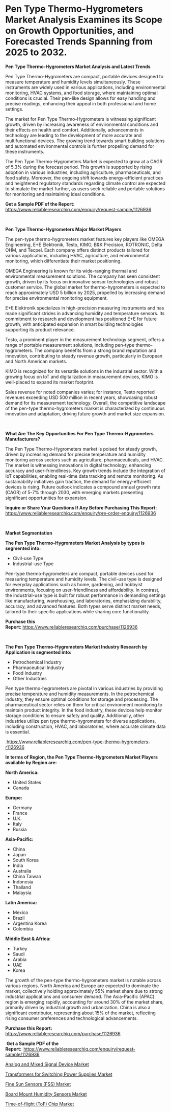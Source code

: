 <p><h1>Pen Type Thermo-Hygrometers Market Analysis Examines its Scope on Growth Opportunities, and Forecasted Trends Spanning from 2025 to 2032.</h1></p><p><strong>Pen Type Thermo-Hygrometers Market Analysis and Latest Trends</strong></p>
<p><p>Pen Type Thermo-Hygrometers are compact, portable devices designed to measure temperature and humidity levels simultaneously. These instruments are widely used in various applications, including environmental monitoring, HVAC systems, and food storage, where maintaining optimal conditions is crucial. Their pen-like design allows for easy handling and precise readings, enhancing their appeal in both professional and home settings.</p><p>The market for Pen Type Thermo-Hygrometers is witnessing significant growth, driven by increasing awareness of environmental conditions and their effects on health and comfort. Additionally, advancements in technology are leading to the development of more accurate and multifunctional devices. The growing trend towards smart building solutions and automated environmental controls is further propelling demand for these instruments.</p><p>The Pen Type Thermo-Hygrometers Market is expected to grow at a CAGR of 5.3% during the forecast period. This growth is supported by rising adoption in various industries, including agriculture, pharmaceuticals, and food safety. Moreover, the ongoing shift towards energy-efficient practices and heightened regulatory standards regarding climate control are expected to stimulate the market further, as users seek reliable and portable solutions for monitoring and maintaining ideal conditions.</p></p>
<p><strong>Get a Sample PDF of the Report:&nbsp;</strong> <a href="https://www.reliableresearchiq.com/enquiry/request-sample/1126936?utm_campaign=1129&utm_medium=2&utm_source=Github&utm_content=ia&utm_term=07042025&utm_id=pen-type-thermo-hygrometers">https://www.reliableresearchiq.com/enquiry/request-sample/1126936</a></p>
<p>&nbsp;</p>
<p><strong>Pen Type Thermo-Hygrometers Major Market Players</strong></p>
<p><p>The pen-type thermo-hygrometers market features key players like OMEGA Engineering, E+E Elektronik, Testo, KIMO, B&K Precision, ROTRONIC, Delta OHM, and Tecpel. Each company offers distinct products tailored for various applications, including HVAC, agriculture, and environmental monitoring, which differentiate their market positioning.</p><p>OMEGA Engineering is known for its wide-ranging thermal and environmental measurement solutions. The company has seen consistent growth, driven by its focus on innovative sensor technologies and robust customer service. The global market for thermo-hygrometers is expected to reach approximately USD 5 billion by 2025, propelled by increasing demand for precise environmental monitoring equipment.</p><p>E+E Elektronik specializes in high-precision measuring instruments and has made significant strides in advancing humidity and temperature sensors. Its commitment to research and development has positioned E+E for future growth, with anticipated expansion in smart building technologies supporting its product relevance.</p><p>Testo, a prominent player in the measurement technology segment, offers a range of portable measurement solutions, including pen-type thermo-hygrometers. The company benefits from a strong brand reputation and innovation, contributing to steady revenue growth, particularly in European and North American markets.</p><p>KIMO is recognized for its versatile solutions in the industrial sector. With a growing focus on IoT and digitalization in measurement devices, KIMO is well-placed to expand its market footprint.</p><p>Sales revenue for noted companies varies; for instance, Testo reported revenues exceeding USD 500 million in recent years, showcasing robust demand for its measurement technology. Overall, the competitive landscape of the pen-type thermo-hygrometers market is characterized by continuous innovation and adaptation, driving future growth and market size expansion.</p></p>
<p>&nbsp;</p>
<p><strong>What Are The Key Opportunities For Pen Type Thermo-Hygrometers Manufacturers?</strong></p>
<p><p>The Pen Type Thermo-Hygrometers market is poised for steady growth, driven by increasing demand for precise temperature and humidity monitoring across sectors such as agriculture, pharmaceuticals, and HVAC. The market is witnessing innovations in digital technology, enhancing accuracy and user-friendliness. Key growth trends include the integration of IoT capabilities, enabling real-time data tracking and remote monitoring. As sustainability initiatives gain traction, the demand for energy-efficient devices is rising. Future outlook indicates a compound annual growth rate (CAGR) of 5-7% through 2030, with emerging markets presenting significant opportunities for expansion.</p></p>
<p><strong>Inquire or Share Your Questions If Any Before Purchasing This Report:</strong> <a href="https://www.reliableresearchiq.com/enquiry/pre-order-enquiry/1126936?utm_campaign=1129&utm_medium=2&utm_source=Github&utm_content=ia&utm_term=07042025&utm_id=pen-type-thermo-hygrometers">https://www.reliableresearchiq.com/enquiry/pre-order-enquiry/1126936</a></p>
<p>&nbsp;</p>
<p><strong>Market Segmentation</strong></p>
<p><strong>The Pen Type Thermo-Hygrometers Market Analysis by types is segmented into:</strong></p>
<p><ul><li>Civil-use Type</li><li>Industrial-use Type</li></ul></p>
<p><p>Pen-type thermo-hygrometers are compact, portable devices used for measuring temperature and humidity levels. The civil-use type is designed for everyday applications such as home, gardening, and hobbyist environments, focusing on user-friendliness and affordability. In contrast, the industrial-use type is built for robust performance in demanding settings like manufacturing, warehousing, and laboratories, emphasizing durability, accuracy, and advanced features. Both types serve distinct market needs, tailored to their specific applications while sharing core functionality.</p></p>
<p><strong>Purchase this Report:&nbsp;</strong><a href="https://www.reliableresearchiq.com/purchase/1126936?utm_campaign=1129&utm_medium=2&utm_source=Github&utm_content=ia&utm_term=07042025&utm_id=pen-type-thermo-hygrometers">https://www.reliableresearchiq.com/purchase/1126936</a></p>
<p>&nbsp;</p>
<p><strong>The Pen Type Thermo-Hygrometers Market Industry Research by Application is segmented into:</strong></p>
<p><ul><li>Petrochemical Industry</li><li>Pharmaceutical Industry</li><li>Food Industry</li><li>Other Industries</li></ul></p>
<p><p>Pen type thermo-hygrometers are pivotal in various industries by providing precise temperature and humidity measurements. In the petrochemical industry, they ensure optimal conditions for storage and processing. The pharmaceutical sector relies on them for critical environment monitoring to maintain product integrity. In the food industry, these devices help monitor storage conditions to ensure safety and quality. Additionally, other industries utilize pen type thermo-hygrometers for diverse applications, including construction, HVAC, and laboratories, where accurate climate data is essential.</p></p>
<p><a href="https://www.reliableresearchiq.com/pen-type-thermo-hygrometers-r1126936?utm_campaign=1129&utm_medium=2&utm_source=Github&utm_content=ia&utm_term=07042025&utm_id=pen-type-thermo-hygrometers">&nbsp;https://www.reliableresearchiq.com/pen-type-thermo-hygrometers-r1126936</a></p>
<p><strong>In terms of Region, the Pen Type Thermo-Hygrometers Market Players available by Region are:</strong></p>
<p>
    <p> <strong> North America: </strong>
        <ul>
            <li>United States</li>
            <li>Canada</li>
        </ul>
        </p> 
    <p> <strong> Europe: </strong>
        <ul>
            <li>Germany</li>
            <li>France</li>
            <li>U.K.</li>
            <li>Italy</li>
            <li>Russia</li>
        </ul>
        </p> 
    <p> <strong> Asia-Pacific: </strong>
        <ul>
            <li>China</li>
            <li>Japan</li>
            <li>South Korea</li>
            <li>India</li>
            <li>Australia</li>
            <li>China Taiwan</li>
            <li>Indonesia</li>
            <li>Thailand</li>
            <li>Malaysia</li>
        </ul>
        </p> 
    <p> <strong> Latin America: </strong>
        <ul>
            <li>Mexico</li>
            <li>Brazil</li>
            <li>Argentina Korea</li>
            <li>Colombia</li>
        </ul>
        </p> 
    <p> <strong> Middle East & Africa: </strong>
        <ul>
            <li>Turkey</li>
            <li>Saudi</li>
            <li>Arabia</li>
            <li>UAE</li>
            <li>Korea</li>
        </ul>
    </p>
    </p>
<p><p>The growth of the pen-type thermo-hygrometers market is notable across various regions. North America and Europe are expected to dominate the market, collectively holding approximately 55% market share due to strong industrial applications and consumer demand. The Asia-Pacific (APAC) region is emerging rapidly, accounting for around 30% of the market share, primarily driven by industrial growth and urbanization. China is also a significant contributor, representing about 15% of the market, reflecting rising consumer preferences and technological advancements.</p></p>
<p><strong>Purchase this Report: </strong><a href="https://www.reliableresearchiq.com/purchase/1126936?utm_campaign=1129&utm_medium=2&utm_source=Github&utm_content=ia&utm_term=07042025&utm_id=pen-type-thermo-hygrometers">https://www.reliableresearchiq.com/purchase/1126936</a></p>
<p>&nbsp;<strong>Get a Sample PDF of the Report:&nbsp;&nbsp;</strong><a href="https://www.reliableresearchiq.com/enquiry/request-sample/1126936?utm_campaign=1129&utm_medium=2&utm_source=Github&utm_content=ia&utm_term=07042025&utm_id=pen-type-thermo-hygrometers">https://www.reliableresearchiq.com/enquiry/request-sample/1126936</a></p>
<p><strong></strong></p>
<p><p><a href="https://github.com/stunzkocotpv/Market-Research-Report-List-1/blob/main/analog-and-mixed-signal-device-market.md?utm_campaign=1129&utm_medium=2&utm_source=Github&utm_content=ia&utm_term=07042025&utm_id=pen-type-thermo-hygrometers">Analog and Mixed Signal Device Market</a></p><p><a href="https://github.com/iwanesucices/Market-Research-Report-List-1/blob/main/transformers-for-switching-power-supplies-market.md?utm_campaign=1129&utm_medium=2&utm_source=Github&utm_content=ia&utm_term=07042025&utm_id=pen-type-thermo-hygrometers">Transformers for Switching Power Supplies Market</a></p><p><a href="https://github.com/trenkkwasek84/Market-Research-Report-List-1/blob/main/fine-sun-sensors-fss-market.md?utm_campaign=1129&utm_medium=2&utm_source=Github&utm_content=ia&utm_term=07042025&utm_id=pen-type-thermo-hygrometers">Fine Sun Sensors (FSS) Market</a></p><p><a href="https://github.com/snapetylerho/Market-Research-Report-List-1/blob/main/board-mount-humidity-sensors-market.md?utm_campaign=1129&utm_medium=2&utm_source=Github&utm_content=ia&utm_term=07042025&utm_id=pen-type-thermo-hygrometers">Board Mount Humidity Sensors Market</a></p><p><a href="https://github.com/sulvantomppa/Market-Research-Report-List-1/blob/main/time-of-flight-tof-chip-market.md?utm_campaign=1129&utm_medium=2&utm_source=Github&utm_content=ia&utm_term=07042025&utm_id=pen-type-thermo-hygrometers">Time-of-flight (ToF) Chip Market</a></p></p>